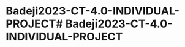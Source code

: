 # Badeji2023-CT-4.0-INDIVIDUAL-PROJECT#   B a d e j i 2 0 2 3 - C T - 4 . 0 - I N D I V I D U A L - P R O J E C T  
 